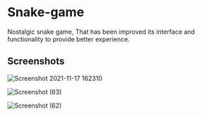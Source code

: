 # Snake-game
Nostalgic snake game, That has been improved its interface and functionality to provide better experience.

## Screenshots
![Screenshot 2021-11-17 162310](https://user-images.githubusercontent.com/90506587/142205346-511cb073-fe34-421d-8e4d-576932dd5efe.png)

![Screenshot (63)](https://user-images.githubusercontent.com/90506587/142205379-04110a17-9403-47f0-b904-eff9b862480d.png)

![Screenshot (62)](https://user-images.githubusercontent.com/90506587/142205398-f3b45b6e-9b87-4694-a5d4-e79612f148d3.png)
